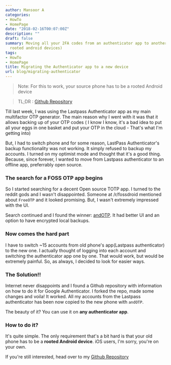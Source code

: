 ```yaml
---
author: Mansoor A
categories:
- HowTo
- HomePage
date: "2018-02-16T00:07:00Z"
description: ""
draft: false
summary: Moving all your 2FA codes from an authenticator app to another (only for
  rooted android devices)
tags:
- HowTo
- HomePage
title: Migrating the Authenticator app to a new device
url: blog/migrating-authenticator
---
```



> Note: For this to work, your source phone has to be a rooted Android device

> TL;DR : [Github Repository](https://github.com/MansoorMajeed/extract-authenticator-credentials)

Till last week, I was using the Lastpass Authenticator app as my main multifactor OTP generator. The main reason why I went with it was that it allows backing up of your OTP codes ( I know I know, it's a bad idea to put all your eggs in one basket and put your OTP in the cloud - That's what I'm getting into)

But, I had to switch phone and for some reason, LastPass Authenticator's backup functionality was not working. It simply refused to backup my accounts. I turned on my optimist mode and thought that it's a good thing.
Because, since forever, I wanted to move from Lastpass authenticator to an offline app, preferrably open source. 


### The search for a FOSS OTP app begins
So I started searching for a decent Open source TOTP app. I turned to the reddit gods and I wasn't disappointed. Someone at /r/fossdroid mentioned about `FreeOTP` and it looked promising. But, I wasn't extremely impressed with the UI. 

Search continued and I found the winner: [andOTP](https://github.com/andOTP/andOTP). It had better UI and an option to have encrypted local backups.

### Now comes the hard part
I have to switch ~15 accounts from old phone's app(Lastpass authenticator) to the new one. I actually thought of logging into each account and switching the authenticator app one by one. That would work, but would be extremely painful. So, as always, I decided to look for easier ways. 

### The Solution!!
Internet never disappoints and I found a Github repository with information on how to do it for Google Authenticator. I forked the repo, made some changes and voila! It worked. All my accounts from the Lastpass authenticator has been now copied to the new phone with `andOTP`. 

The beauty of it? You can use it on **any authenticator app**.

### How to do it?
It's quite simple. The only requirement that's a bit hard is that your old phone has to be a **rooted Android device**. iOS users, I'm sorry, you're on your own. 

If you're still interested, head over to my [Github Repository](https://github.com/MansoorMajeed/extract-authenticator-credentials)

